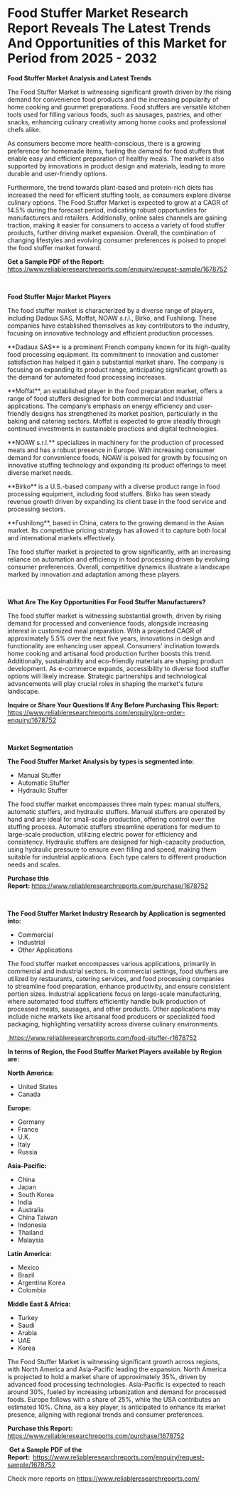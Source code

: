 <p><h1>Food Stuffer Market Research Report Reveals The Latest Trends And Opportunities of this Market for Period from 2025 - 2032</h1></p><p><strong>Food Stuffer Market Analysis and Latest Trends</strong></p>
<p><p>The Food Stuffer Market is witnessing significant growth driven by the rising demand for convenience food products and the increasing popularity of home cooking and gourmet preparations. Food stuffers are versatile kitchen tools used for filling various foods, such as sausages, pastries, and other snacks, enhancing culinary creativity among home cooks and professional chefs alike. </p><p>As consumers become more health-conscious, there is a growing preference for homemade items, fueling the demand for food stuffers that enable easy and efficient preparation of healthy meals. The market is also supported by innovations in product design and materials, leading to more durable and user-friendly options. </p><p>Furthermore, the trend towards plant-based and protein-rich diets has increased the need for efficient stuffing tools, as consumers explore diverse culinary options. The Food Stuffer Market is expected to grow at a CAGR of 14.5% during the forecast period, indicating robust opportunities for manufacturers and retailers. Additionally, online sales channels are gaining traction, making it easier for consumers to access a variety of food stuffer products, further driving market expansion. Overall, the combination of changing lifestyles and evolving consumer preferences is poised to propel the food stuffer market forward.</p></p>
<p><strong>Get a Sample PDF of the Report:&nbsp;</strong> <a href="https://www.reliableresearchreports.com/enquiry/request-sample/1678752?utm_campaign=3051&utm_medium=2&utm_source=Github&utm_content=ia&utm_term=24032025&utm_id=food-stuffer">https://www.reliableresearchreports.com/enquiry/request-sample/1678752</a></p>
<p>&nbsp;</p>
<p><strong>Food Stuffer Major Market Players</strong></p>
<p><p>The food stuffer market is characterized by a diverse range of players, including Dadaux SAS, Moffat, NOAW s.r.l., Birko, and Fushilong. These companies have established themselves as key contributors to the industry, focusing on innovative technology and efficient production processes.</p><p>**Dadaux SAS** is a prominent French company known for its high-quality food processing equipment. Its commitment to innovation and customer satisfaction has helped it gain a substantial market share. The company is focusing on expanding its product range, anticipating significant growth as the demand for automated food processing increases.</p><p>**Moffat**, an established player in the food preparation market, offers a range of food stuffers designed for both commercial and industrial applications. The company’s emphasis on energy efficiency and user-friendly designs has strengthened its market position, particularly in the baking and catering sectors. Moffat is expected to grow steadily through continued investments in sustainable practices and digital technologies.</p><p>**NOAW s.r.l.** specializes in machinery for the production of processed meats and has a robust presence in Europe. With increasing consumer demand for convenience foods, NOAW is poised for growth by focusing on innovative stuffing technology and expanding its product offerings to meet diverse market needs.</p><p>**Birko** is a U.S.-based company with a diverse product range in food processing equipment, including food stuffers. Birko has seen steady revenue growth driven by expanding its client base in the food service and processing sectors.</p><p>**Fushilong**, based in China, caters to the growing demand in the Asian market. Its competitive pricing strategy has allowed it to capture both local and international markets effectively.</p><p>The food stuffer market is projected to grow significantly, with an increasing reliance on automation and efficiency in food processing driven by evolving consumer preferences. Overall, competitive dynamics illustrate a landscape marked by innovation and adaptation among these players.</p></p>
<p>&nbsp;</p>
<p><strong>What Are The Key Opportunities For Food Stuffer Manufacturers?</strong></p>
<p><p>The food stuffer market is witnessing substantial growth, driven by rising demand for processed and convenience foods, alongside increasing interest in customized meal preparation. With a projected CAGR of approximately 5.5% over the next five years, innovations in design and functionality are enhancing user appeal. Consumers' inclination towards home cooking and artisanal food production further boosts this trend. Additionally, sustainability and eco-friendly materials are shaping product development. As e-commerce expands, accessibility to diverse food stuffer options will likely increase. Strategic partnerships and technological advancements will play crucial roles in shaping the market's future landscape.</p></p>
<p><strong>Inquire or Share Your Questions If Any Before Purchasing This Report:</strong> <a href="https://www.reliableresearchreports.com/enquiry/pre-order-enquiry/1678752?utm_campaign=3051&utm_medium=2&utm_source=Github&utm_content=ia&utm_term=24032025&utm_id=food-stuffer">https://www.reliableresearchreports.com/enquiry/pre-order-enquiry/1678752</a></p>
<p>&nbsp;</p>
<p><strong>Market Segmentation</strong></p>
<p><strong>The Food Stuffer Market Analysis by types is segmented into:</strong></p>
<p><ul><li>Manual Stuffer</li><li>Automatic Stuffer</li><li>Hydraulic Stuffer</li></ul></p>
<p><p>The food stuffer market encompasses three main types: manual stuffers, automatic stuffers, and hydraulic stuffers. Manual stuffers are operated by hand and are ideal for small-scale production, offering control over the stuffing process. Automatic stuffers streamline operations for medium to large-scale production, utilizing electric power for efficiency and consistency. Hydraulic stuffers are designed for high-capacity production, using hydraulic pressure to ensure even filling and speed, making them suitable for industrial applications. Each type caters to different production needs and scales.</p></p>
<p><strong>Purchase this Report:&nbsp;</strong><a href="https://www.reliableresearchreports.com/purchase/1678752?utm_campaign=3051&utm_medium=2&utm_source=Github&utm_content=ia&utm_term=24032025&utm_id=food-stuffer">https://www.reliableresearchreports.com/purchase/1678752</a></p>
<p>&nbsp;</p>
<p><strong>The Food Stuffer Market Industry Research by Application is segmented into:</strong></p>
<p><ul><li>Commercial</li><li>Industrial</li><li>Other Applications</li></ul></p>
<p><p>The food stuffer market encompasses various applications, primarily in commercial and industrial sectors. In commercial settings, food stuffers are utilized by restaurants, catering services, and food processing companies to streamline food preparation, enhance productivity, and ensure consistent portion sizes. Industrial applications focus on large-scale manufacturing, where automated food stuffers efficiently handle bulk production of processed meats, sausages, and other products. Other applications may include niche markets like artisanal food producers or specialized food packaging, highlighting versatility across diverse culinary environments.</p></p>
<p><a href="https://www.reliableresearchreports.com/food-stuffer-r1678752?utm_campaign=3051&utm_medium=2&utm_source=Github&utm_content=ia&utm_term=24032025&utm_id=food-stuffer">&nbsp;https://www.reliableresearchreports.com/food-stuffer-r1678752</a></p>
<p><strong>In terms of Region, the Food Stuffer Market Players available by Region are:</strong></p>
<p>
    <p> <strong> North America: </strong>
        <ul>
            <li>United States</li>
            <li>Canada</li>
        </ul>
        </p> 
    <p> <strong> Europe: </strong>
        <ul>
            <li>Germany</li>
            <li>France</li>
            <li>U.K.</li>
            <li>Italy</li>
            <li>Russia</li>
        </ul>
        </p> 
    <p> <strong> Asia-Pacific: </strong>
        <ul>
            <li>China</li>
            <li>Japan</li>
            <li>South Korea</li>
            <li>India</li>
            <li>Australia</li>
            <li>China Taiwan</li>
            <li>Indonesia</li>
            <li>Thailand</li>
            <li>Malaysia</li>
        </ul>
        </p> 
    <p> <strong> Latin America: </strong>
        <ul>
            <li>Mexico</li>
            <li>Brazil</li>
            <li>Argentina Korea</li>
            <li>Colombia</li>
        </ul>
        </p> 
    <p> <strong> Middle East & Africa: </strong>
        <ul>
            <li>Turkey</li>
            <li>Saudi</li>
            <li>Arabia</li>
            <li>UAE</li>
            <li>Korea</li>
        </ul>
    </p>
    </p>
<p><p>The Food Stuffer Market is witnessing significant growth across regions, with North America and Asia-Pacific leading the expansion. North America is projected to hold a market share of approximately 35%, driven by advanced food processing technologies. Asia-Pacific is expected to reach around 30%, fueled by increasing urbanization and demand for processed foods. Europe follows with a share of 25%, while the USA contributes an estimated 10%. China, as a key player, is anticipated to enhance its market presence, aligning with regional trends and consumer preferences.</p></p>
<p><strong>Purchase this Report: </strong><a href="https://www.reliableresearchreports.com/purchase/1678752?utm_campaign=3051&utm_medium=2&utm_source=Github&utm_content=ia&utm_term=24032025&utm_id=food-stuffer">https://www.reliableresearchreports.com/purchase/1678752</a></p>
<p>&nbsp;<strong>Get a Sample PDF of the Report:&nbsp;&nbsp;</strong><a href="https://www.reliableresearchreports.com/enquiry/request-sample/1678752?utm_campaign=3051&utm_medium=2&utm_source=Github&utm_content=ia&utm_term=24032025&utm_id=food-stuffer">https://www.reliableresearchreports.com/enquiry/request-sample/1678752</a></p>
<p><strong></strong></p>
<p>Check more reports on <a href="https://www.reliableresearchreports.com/?utm_campaign=3051&utm_medium=2&utm_source=Github&utm_content=ia&utm_term=24032025&utm_id=food-stuffer">https://www.reliableresearchreports.com/</a></p>